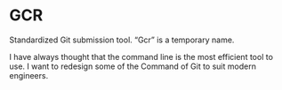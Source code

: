 # GCR

Standardized Git submission tool. “Gcr” is a temporary name.

I have always thought that the command line is the most efficient tool to use.
I want to redesign some of the Command of Git to suit modern engineers.
